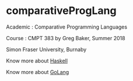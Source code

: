 # comparativeProgLang
Academic : Comparative Programming Languages

Course : CMPT 383 by Greg Baker, Summer 2018

Simon Fraser University, Burnaby

Know more about [Haskell](https://www.haskell.org/)

Know more about [GoLang](https://golang.org/)
